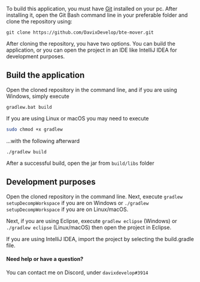 To build this application, you must have [Git](https://git-scm.com/) installed on your pc. After installing it, open the Git Bash command line in your preferable folder and clone the repository using:

```
git clone https://github.com/DavixDevelop/bte-mover.git
```

After cloning the repository, you have two options. You can build the application, or you can open the project in an IDE like IntelliJ IDEA for development purposes.

## Build the application

Open the cloned repository in the command line, and if you are using Windows, simply execute
```
gradlew.bat build
```

If you are using Linux or macOS you may need to execute
```bash
sudo chmod +x gradlew
```
...with the following afterward
```
./gradlew build
```

After a successful build, open the jar from `build/libs` folder

## Development purposes

Open the cloned repository in the command line. Next, execute `gradlew setupDecompWorkspace` if you are on Windows or `./gradlew setupDecompWorkspace` if you are on Linux/macOS.

Next, if you are using Eclipse, execute `gradlew eclipse` (Windows) or `./gradlew eclipse` (Linux/macOS) then open the project in Eclipse.

If you are using IntelliJ IDEA, import the project by selecting the build.gradle file.

#### Need help or have a question?
You can contact me on Discord, under `davixdevelop#3914`